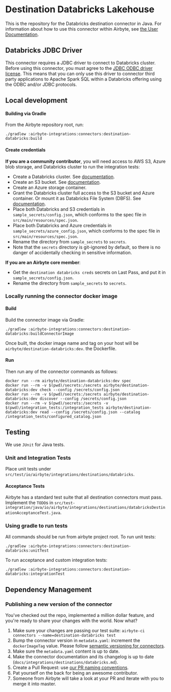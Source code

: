 # Destination Databricks Lakehouse

This is the repository for the Databricks destination connector in Java. For information about how
to use this connector within Airbyte, see
[the User Documentation](https://docs.airbyte.io/integrations/destinations/databricks).

## Databricks JDBC Driver

This connector requires a JDBC driver to connect to Databricks cluster. Before using this connector,
you must agree to the [JDBC ODBC driver license](https://databricks.com/jdbc-odbc-driver-license).
This means that you can only use this driver to connector third party applications to Apache Spark
SQL within a Databricks offering using the ODBC and/or JDBC protocols.

## Local development

#### Building via Gradle

From the Airbyte repository root, run:

```
./gradlew :airbyte-integrations:connectors:destination-databricks:build
```

#### Create credentials

**If you are a community contributor**, you will need access to AWS S3, Azure blob storage, and
Databricks cluster to run the integration tests:

- Create a Databricks cluster. See
  [documentation](https://docs.databricks.com/clusters/create.html).
- Create an S3 bucket. See
  [documentation](https://docs.aws.amazon.com/general/latest/gr/aws-sec-cred-types.html#access-keys-and-secret-access-keys).
- Create an Azure storage container.
- Grant the Databricks cluster full access to the S3 bucket and Azure container. Or mount it as
  Databricks File System (DBFS). See
  [documentation](https://docs.databricks.com/data/data-sources/aws/amazon-s3.html).
- Place both Databricks and S3 credentials in `sample_secrets/config.json`, which conforms to the
  spec file in `src/main/resources/spec.json`.
- Place both Databricks and Azure credentials in `sample_secrets/azure_config.json`, which conforms
  to the spec file in `src/main/resources/spec.json`.
- Rename the directory from `sample_secrets` to `secrets`.
- Note that the `secrets` directory is git-ignored by default, so there is no danger of accidentally
  checking in sensitive information.

**If you are an Airbyte core member**:

- Get the `destination databricks creds` secrets on Last Pass, and put it in
  `sample_secrets/config.json`.
- Rename the directory from `sample_secrets` to `secrets`.

### Locally running the connector docker image

#### Build

Build the connector image via Gradle:

```
./gradlew :airbyte-integrations:connectors:destination-databricks:buildConnectorImage
```

Once built, the docker image name and tag on your host will be `airbyte/destination-databricks:dev`.
the Dockerfile.

#### Run

Then run any of the connector commands as follows:

```
docker run --rm airbyte/destination-databricks:dev spec
docker run --rm -v $(pwd)/secrets:/secrets airbyte/destination-databricks:dev check --config /secrets/config.json
docker run --rm -v $(pwd)/secrets:/secrets airbyte/destination-databricks:dev discover --config /secrets/config.json
docker run --rm -v $(pwd)/secrets:/secrets -v $(pwd)/integration_tests:/integration_tests airbyte/destination-databricks:dev read --config /secrets/config.json --catalog /integration_tests/configured_catalog.json
```

## Testing

We use `JUnit` for Java tests.

### Unit and Integration Tests

Place unit tests under `src/test/io/airbyte/integrations/destinations/databricks`.

#### Acceptance Tests

Airbyte has a standard test suite that all destination connectors must pass. Implement the `TODO`s
in
`src/test-integration/java/io/airbyte/integrations/destinations/databricksDestinationAcceptanceTest.java`.

### Using gradle to run tests

All commands should be run from airbyte project root. To run unit tests:

```
./gradlew :airbyte-integrations:connectors:destination-databricks:unitTest
```

To run acceptance and custom integration tests:

```
./gradlew :airbyte-integrations:connectors:destination-databricks:integrationTest
```

## Dependency Management

### Publishing a new version of the connector

You've checked out the repo, implemented a million dollar feature, and you're ready to share your
changes with the world. Now what?

1. Make sure your changes are passing our test suite:
   `airbyte-ci connectors --name=destination-databricks test`
2. Bump the connector version in `metadata.yaml`: increment the `dockerImageTag` value. Please
   follow
   [semantic versioning for connectors](https://docs.airbyte.com/contributing-to-airbyte/resources/pull-requests-handbook/#semantic-versioning-for-connectors).
3. Make sure the `metadata.yaml` content is up to date.
4. Make the connector documentation and its changelog is up to date
   (`docs/integrations/destinations/databricks.md`).
5. Create a Pull Request: use
   [our PR naming conventions](https://docs.airbyte.com/contributing-to-airbyte/resources/pull-requests-handbook/#pull-request-title-convention).
6. Pat yourself on the back for being an awesome contributor.
7. Someone from Airbyte will take a look at your PR and iterate with you to merge it into master.
